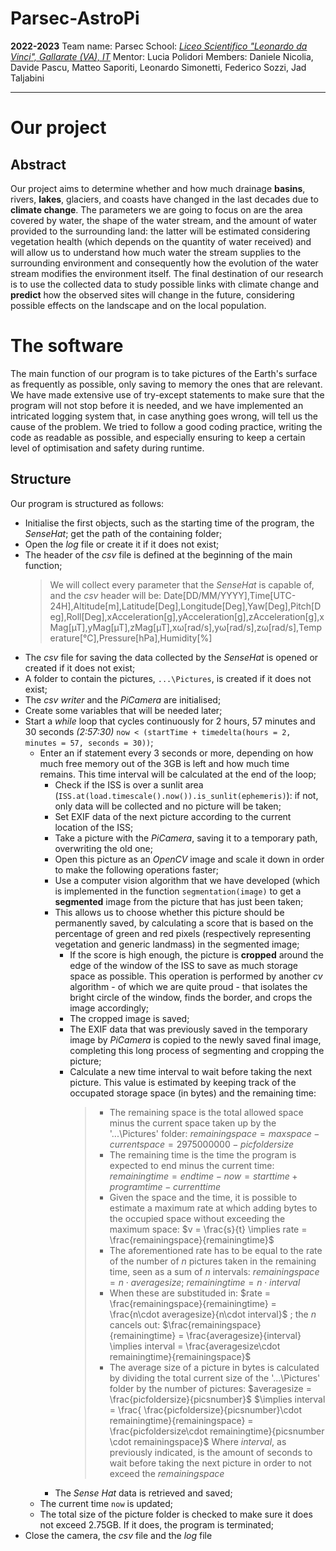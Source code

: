 # Parsec-AstroPi
**2022-2023**
Team name: Parsec
School: *[Liceo Scientifico "Leonardo da Vinci", Gallarate (VA), IT](https://goo.gl/maps/iJFNK38aVivM7PgVA)*
Mentor: Lucia Polidori
Members: Daniele Nicolia, Davide Pascu, Matteo Saporiti, Leonardo Simonetti, Federico Sozzi, Jad Taljabini
***
# Our project
## Abstract
Our project aims to determine whether and how much drainage **basins**, rivers, **lakes**, glaciers, and coasts have changed in the last decades due to **climate change**. The parameters we are going to focus on are the area covered by water, the shape of the water stream, and the amount of water provided to the surrounding land: the latter will be estimated considering vegetation health (which depends on the quantity of water received) and will allow us to understand how much water the stream supplies to the surrounding environment and consequently how the evolution of the water stream modifies the environment itself. The final destination of our research is to use the collected data to study possible links with climate change and **predict** how the observed sites will change in the future, considering possible effects on the landscape and on the local population.

# The software
The main function of our program is to take pictures of the Earth's surface as frequently as possible, only saving to memory the ones that are relevant. We have made extensive use of try-except statements to make sure that the program will not stop before it is needed, and we have implemented an intricated logging system that, in case anything goes wrong, will tell us the cause of the problem. We tried to follow a good coding practice, writing the code as readable as possible, and especially ensuring to keep a certain level of optimisation and safety during runtime.

## Structure
Our program is structured as follows:
- Initialise the first objects, such as the starting time of the program, the *SenseHat*; get the path of the containing folder;
- Open the *log* file or create it if it does not exist;
- The header of the *csv* file is defined at the beginning of the main function;
	> We will collect every parameter that the *SenseHat* is capable of, and the *csv* header will be:
	Date[DD/MM/YYYY],Time[UTC-24H],Altitude[m],Latitude[Deg],Longitude[Deg],Yaw[Deg],Pitch[Deg],Roll[Deg],xAcceleration[g],yAcceleration[g],zAcceleration[g],xMag[µT],yMag[µT],zMag[µT],xω[rad/s],yω[rad/s],zω[rad/s],Temperature[°C],Pressure[hPa],Humidity[%]
- The *csv* file for saving the data collected by the *SenseHat* is opened or created if it does not exist;
- A folder to contain the pictures, `...\Pictures`, is created if it does not exist;
- The *csv writer* and the *PiCamera* are initialised;
- Create some variables that will be needed later;
- Start a *while* loop that cycles continuously for 2 hours, 57 minutes and 30 seconds *(2:57:30)* `now < (startTime + timedelta(hours = 2, minutes = 57, seconds = 30))`;
	- Enter an if statement every 3 seconds or more, depending on how much free memory out of the 3GB is left and how much time remains. This time interval will be calculated at the end of the loop;
		- Check if the ISS is over a sunlit area (`ISS.at(load.timescale().now()).is_sunlit(ephemeris)`): if not, only data will be collected and no picture will be taken;
		- Set EXIF data of the next picture according to the current location of the ISS;
		- Take a picture with the *PiCamera*, saving it to a temporary path, overwriting the old one;
		- Open this picture as an *OpenCV* image and scale it down in order to make the following operations faster;
		- Use a computer vision algorithm that we have developed (which is implemented in the function `segmentation(image)` to get a **segmented** image from the picture that has just been taken;
		- This allows us to choose whether this picture should be permanently saved, by calculating a score that is based on the percentage of green and red pixels (respectively representing vegetation and generic landmass) in the segmented image;
			- If the score is high enough, the picture is **cropped** around the edge of the window of the ISS to save as much storage space as possible. This operation is performed by another *cv* algorithm - of which we are quite proud - that isolates the bright circle of the window, finds the border, and crops the image accordingly;
			- The cropped image is saved;
			- The EXIF data that was previously saved in the temporary image by *PiCamera* is copied to the newly saved final image, completing this long process of segmenting and cropping the picture;
			- Calculate a new time interval to wait before taking the next picture. This value is estimated by keeping track of the occupated storage space (in bytes) and the remaining time:
				> - The remaining space is the total allowed space minus the current space taken up by the '...\Pictures' folder:
				$remainingspace = maxspace - currentspace = 2975000000 - picfoldersize$
				> - The remaining time is the time the program is expected to end minus the current time:
				$remainingtime = endtime - now = starttime + programtime - currenttime$
				> - Given the space and the time, it is possible to estimate a maximum rate at which adding bytes to the occupied space without exceeding the maximum space:
				$v = \frac{s}{t} \implies rate = \frac{remainingspace}{remainingtime}$
				> - The aforementioned rate has to be equal to the rate of the number of *n* pictures taken in the remaining time, seen as a sum of *n* intervals:
				$remainingspace = n\cdot averagesize$; $remainingtime = n\cdot interval$
				> - When these are substituded in:
				$rate = \frac{remainingspace}{remainingtime} = \frac{n\cdot averagesize}{n\cdot interval}$ ; the *n* cancels out:
				$\frac{remainingspace}{remainingtime} = \frac{averagesize}{interval} \implies interval = \frac{averagesize\cdot remainingtime}{remainingspace}$
				> - The average size of a picture in bytes is calculated by dividing the total current size of the '...\Pictures' folder by the number of pictures:
				$averagesize = \frac{picfoldersize}{picsnumber}$
				$\implies interval = \frac{ \frac{picfoldersize}{picsnumber}\cdot remainingtime}{remainingspace} = \frac{picfoldersize\cdot remainingtime}{picsnumber \cdot remainingspace}$
				Where $interval$, as previously indicated, is the amount of seconds to wait before taking the next picture in order to not exceed the $remainingspace$
		- The *Sense Hat* data is retrieved and saved;
	- The current time `now` is updated;
	- The total size of the picture folder is checked to make sure it does not exceed 2.75GB. If it does, the program is terminated;
- Close the camera, the *csv* file and the *log* file
